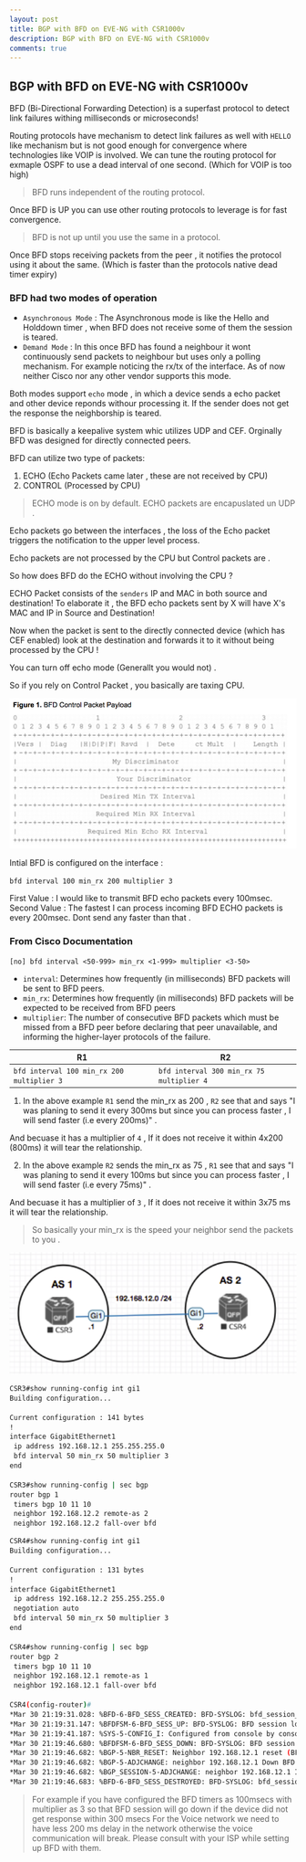 ```yaml
---
layout: post
title: BGP with BFD on EVE-NG with CSR1000v
description: BGP with BFD on EVE-NG with CSR1000v
comments: true
---
```


## BGP with BFD on EVE-NG with CSR1000v

BFD (Bi-Directional Forwarding Detection) is a superfast protocol to detect link failures withing milliseconds or microseconds!

Routing protocols have mechanism to detect link failures as well with `HELLO` like mechanism but is not good enough for convergence where technologies like VOIP is involved. We can tune the routing protocol for exmaple OSPF to use a dead interval of one second. (Which for VOIP is too high)


> BFD runs independent of the routing protocol.

Once BFD is UP you can use other routing protocols to leverage is for fast convergence.

> BFD is not up until you use the same in a protocol.

Once BFD stops receiving packets from the peer , it notifies the protocol using it about the same. (Which is faster than the protocols native dead timer expiry)

### BFD had two modes of operation
- `Asynchronous Mode` : The Asynchronous mode is like the Hello and Holddown timer , when BFD does not receive some of them the session is teared.
- `Demand Mode` : In this once BFD has found a neighbour it wont continuously send packets to neighbour but uses only a polling mechanism. For example noticing the rx/tx of the interface. As of now neither Cisco nor any other vendor supports this mode.

Both modes support `echo` mode , in which a device sends a echo packet and other device reponds withour processing it. If the sender does not get the response the neighborship is teared.

BFD is basically a keepalive system whic utilizes UDP and CEF.
Orginally BFD was designed for directly connected peers.

BFD can utilize two type of packets:
1. ECHO (Echo Packets came later , these are not received by CPU)
2. CONTROL (Processed by CPU)

> ECHO mode is on by default.
> ECHO packets are encapuslated un UDP .

Echo packets go between the interfaces , the loss of the Echo packet triggers the notification to the upper level process.

Echo packets are not processed by the CPU but Control packets are .

So how does BFD do the ECHO without involving the CPU ?

ECHO Packet consists of the `senders` IP and MAC in both source and destination!
To elaborate it , the BFD echo packets sent by X will have X's MAC and IP in Source and Destination!

Now when the packet is sent to the directly connected device (which has CEF enabled) look at the destination and forwards it to it without being processed by the CPU !

You can turn off echo mode (Generallt you would not) .

So if you rely on Control Packet , you basically are taxing CPU.


![](assets/markdown-img-paste-20180403214503969.png)


Intial BFD is configured on the interface :

`bfd interval 100 min_rx 200 multiplier 3`

First Value : I would like to transmit BFD echo packets every 100msec.
Second Value : The fastest I can process incoming BFD ECHO packets is every 200msec. Dont send any faster than that .

### From Cisco Documentation
`[no] bfd interval <50-999> min_rx <1-999> multiplier <3-50>`
- `interval`: Determines how frequently (in milliseconds) BFD packets will be sent to BFD peers.
- `min_rx`: Determines how frequently (in milliseconds) BFD packets will be expected to be received from BFD peers
- `multiplier`: The number of consecutive BFD packets which must be missed from a BFD peer before declaring that peer unavailable, and informing the higher-layer protocols of the failure.



| R1 | R2
| ------  | ------ |
| `bfd interval 100 min_rx 200 multiplier 3`| `bfd interval 300 min_rx 75 multiplier 4` |

1. In the above example `R1` send the min_rx as 200 , `R2` see that and says "I was planing to send it every 300ms but since you can process faster , I will send faster (i.e every 200ms)" .

And becuase it has a multiplier of `4` , If it does not receive it within 4x200 (800ms) it will tear the relationship.

2. In the above example `R2` sends the min_rx  as 75 , `R1` see that and says "I was planing to send it every 100ms but since you can process faster , I will send faster (i.e every 75ms)" .

And becuase it has a multiplier of `3` , If it does not receive it within 3x75 ms it will tear the relationship.

> So basically your min_rx is the speed your neighbor send the packets to you .


<img src="assets/bfd.png" alt="" style="width: 800px;"/>



```sh
CSR3#show running-config int gi1
Building configuration...

Current configuration : 141 bytes
!
interface GigabitEthernet1
 ip address 192.168.12.1 255.255.255.0
 bfd interval 50 min_rx 50 multiplier 3
end

CSR3#show running-config | sec bgp
router bgp 1
 timers bgp 10 11 10
 neighbor 192.168.12.2 remote-as 2
 neighbor 192.168.12.2 fall-over bfd
```

```sh
CSR4#show running-config int gi1
Building configuration...

Current configuration : 131 bytes
!
interface GigabitEthernet1
 ip address 192.168.12.2 255.255.255.0
 negotiation auto
 bfd interval 50 min_rx 50 multiplier 3
end

CSR4#show running-config | sec bgp
router bgp 2
 timers bgp 10 11 10
 neighbor 192.168.12.1 remote-as 1
 neighbor 192.168.12.1 fall-over bfd

CSR4(config-router)#
*Mar 30 21:19:31.028: %BFD-6-BFD_SESS_CREATED: BFD-SYSLOG: bfd_session_created, neigh 192.168.12.1 proc:BGP, idb:GigabitEthernet1 handle:1 act
*Mar 30 21:19:31.147: %BFDFSM-6-BFD_SESS_UP: BFD-SYSLOG: BFD session ld:4097 handle:1 is going UP
*Mar 30 21:19:41.187: %SYS-5-CONFIG_I: Configured from console by console
*Mar 30 21:19:46.680: %BFDFSM-6-BFD_SESS_DOWN: BFD-SYSLOG: BFD session ld:4097 handle:1,is going Down Reason: ECHO FAILURE
*Mar 30 21:19:46.682: %BGP-5-NBR_RESET: Neighbor 192.168.12.1 reset (BFD adjacency down)
*Mar 30 21:19:46.682: %BGP-5-ADJCHANGE: neighbor 192.168.12.1 Down BFD adjacency down
*Mar 30 21:19:46.682: %BGP_SESSION-5-ADJCHANGE: neighbor 192.168.12.1 IPv4 Unicast topology base removed from session  BFD adjacency down
*Mar 30 21:19:46.683: %BFD-6-BFD_SESS_DESTROYED: BFD-SYSLOG: bfd_session_destroyed,  ld:4097 neigh proc:BGP, handle:1 act

```



> For example if you have configured the BFD timers as 100msecs  with multiplier as 3 so that BFD session will go down if the device did not get response within 300 msecs
For the Voice network we need to have less 200 ms delay in the network otherwise the voice communication will break. Please consult with your ISP while setting up BFD with them.
